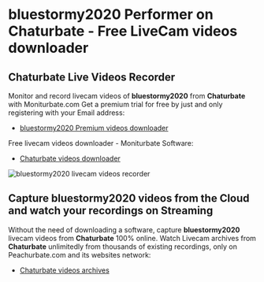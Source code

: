 # bluestormy2020 Performer on Chaturbate - Free LiveCam videos downloader

## Chaturbate Live Videos Recorder

Monitor and record livecam videos of **bluestormy2020** from **Chaturbate** with Moniturbate.com
Get a premium trial for free by just and only registering with your Email address:
* [bluestormy2020 Premium videos downloader](https://moniturbate.com/request-demo-licence-key.html)

Free livecam videos downloader - Moniturbate Software:
* [Chaturbate videos downloader](https://moniturbate.com/moniturbate-download-software.html)

![bluestormy2020 livecam videos recorder](https://peachurnet.com/templates/moniturbate-software.png)


## Capture bluestormy2020 videos from the Cloud and watch your recordings on Streaming

Without the need of downloading a software, capture **bluestormy2020** livecam videos from **Chaturbate** 100% online.
Watch Livecam archives from **Chaturbate** unlimitedly from thousands of existing recordings, only on Peachurbate.com and its websites network:
* [Chaturbate videos archives](https://peachurnet.com/)